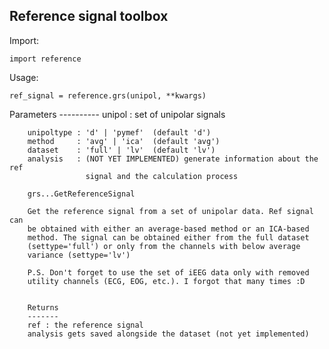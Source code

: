 Reference signal toolbox
------------------------

Import:

	import reference

Usage:
	
	ref_signal = reference.grs(unipol, **kwargs)
	
	


Parameters
        ----------
        unipol     : set of unipolar signals
        
        unipoltype : 'd' | 'pymef'  (default 'd')
        method     : 'avg' | 'ica'  (default 'avg')
        dataset    : 'full' | 'lv'  (default 'lv')
        analysis   : (NOT YET IMPLEMENTED) generate information about the ref 
                     signal and the calculation process 
        
        grs...GetReferenceSignal
        
        Get the reference signal from a set of unipolar data. Ref signal can
        be obtained with either an average-based method or an ICA-based
        method. The signal can be obtained either from the full dataset
        (settype='full') or only from the channels with below average 
        variance (settype='lv')
        
        P.S. Don't forget to use the set of iEEG data only with removed
        utility channels (ECG, EOG, etc.). I forgot that many times :D


        Returns 
        -------
        ref : the reference signal
        analysis gets saved alongside the dataset (not yet implemented)

